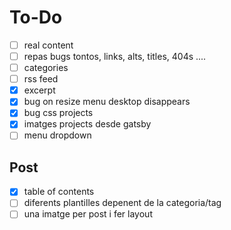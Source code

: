 # To-Do
- [ ] real content
- [ ] repas bugs tontos, links, alts, titles, 404s ....
- [ ] categories
- [ ] rss feed
- [x] excerpt
- [x] bug on resize menu desktop disappears
- [x] bug css projects
- [x] imatges projects desde gatsby
- [ ] menu dropdown

## Post
- [x] table of contents
- [ ] diferents plantilles depenent de la categoria/tag
- [ ] una imatge per post i fer layout
